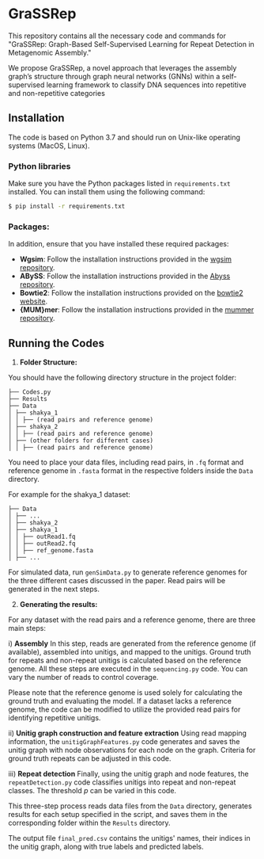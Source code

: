 # GraSSRep

This repository contains all the necessary code and commands for "GraSSRep: Graph-Based Self-Supervised Learning for Repeat Detection in Metagenomic Assembly."

We propose GraSSRep, a novel approach that leverages the assembly graph’s structure through graph neural networks (GNNs) within a self-supervised learning framework to classify DNA sequences into repetitive and non-repetitive categories


## Installation

The code is based on Python 3.7 and should run on Unix-like operating systems (MacOS, Linux).

### Python libraries

Make sure you have the Python packages listed in `requirements.txt` installed. You can install them using the following command:

```sh
$ pip install -r requirements.txt
```

### Packages:

In addition, ensure that you have installed these required packages:

- **Wgsim**: Follow the installation instructions provided in the [wgsim repository](https://github.com/lh3/wgsim).
- **ABySS**: Follow the installation instructions provided in the [Abyss repository](https://github.com/bcgsc/abyss).
- **Bowtie2**: Follow the installation instructions provided on the [bowtie2 website](http://bowtie-bio.sourceforge.net/bowtie2/index.shtml).
- **{MUM}mer**: Follow the installation instructions provided in the [mummer repository](https://mummer4.github.io/).


## Running the Codes

1. **Folder Structure:**

You should have the following directory structure in the project folder:

```
├── Codes.py
├── Results
├── Data
│ ├── shakya_1
│ │ ├── (read pairs and reference genome)
│ ├── shakya_2
│ │ ├── (read pairs and reference genome)
│ ├── (other folders for different cases)
│ │ ├── (read pairs and reference genome)
```

You need to place your data files, including read pairs, in `.fq` format and reference genome in `.fasta` format in the respective folders inside the `Data` directory.

For example for the shakya_1 dataset:

```
├── Data
│ ├── ...
│ ├── shakya_2
│ ├── shakya_1
│ │ ├── outRead1.fq
│ │ ├── outRead2.fq
│ │ ├── ref_genome.fasta
│ ├── ...
```

For simulated data, run `genSimData.py` to generate reference genomes for the three different cases discussed in the paper. Read pairs will be generated in the next steps.

2. **Generating the results:**

For any dataset with the read pairs and a reference genome, there are three main steps:

  i) **Assembly**
In this step, reads are generated from the reference genome (if available), assembled into unitigs, and mapped to the unitigs. Ground truth for repeats and non-repeat unitigs is calculated based on the reference genome.
All these steps are executed in the `sequencing.py` code.
You can vary the number of reads to control coverage.

Please note that the reference genome is used solely for calculating the ground truth and evaluating the model. If a dataset lacks a reference genome, the code can be modified to utilize the provided read pairs for identifying repetitive unitigs.

  ii) **Unitig graph construction and feature extraction**
Using read mapping information, the `unitigGraphFeatures.py` code generates and saves the unitig graph with node observations for each node on the graph. Criteria for ground truth repeats can be adjusted in this code.

  iii) **Repeat detection**
Finally, using the unitig graph and node features, the `repeatDetection.py` code classifies unitigs into repeat and non-repeat classes. The threshold $p$ can be varied in this code.

This three-step process reads data files from the `Data` directory, generates results for each setup specified in the script, and saves them in the corresponding folder within the `Results` directory.

The output file `final_pred.csv` contains the unitigs' names, their indices in the unitig graph, along with true labels and predicted labels.




